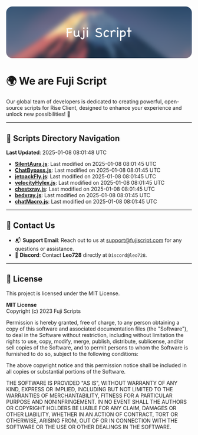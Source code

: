 ![Banner](.github/b.webp)

# 🌍 **We are Fuji Script**

Our global team of developers is dedicated to creating powerful, open-source scripts for Rise Client, designed to enhance your experience and unlock new possibilities! 🌟

---
<!-- SCRIPTS_NAVIGATION_START -->
## 📂 **Scripts Directory Navigation**

**Last Updated**: 2025-01-08 08:01:48 UTC

- **[SilentAura.js](scripts/SilentAura.js)**: Last modified on 2025-01-08 08:01:45 UTC
- **[ChatBypass.js](scripts/ChatBypass.js)**: Last modified on 2025-01-08 08:01:45 UTC
- **[jetpackFly.js](scripts/jetpackFly.js)**: Last modified on 2025-01-08 08:01:45 UTC
- **[velocityHylex.js](scripts/velocityHylex.js)**: Last modified on 2025-01-08 08:01:45 UTC
- **[chestxray.js](scripts/chestxray.js)**: Last modified on 2025-01-08 08:01:45 UTC
- **[bedxray.js](scripts/bedxray.js)**: Last modified on 2025-01-08 08:01:45 UTC
- **[chatMacro.js](scripts/chatMacro.js)**: Last modified on 2025-01-08 08:01:45 UTC

<!-- SCRIPTS_NAVIGATION_END -->

---

## 💬 **Contact Us**  
- 📬 **Support Email**: Reach out to us at [support@fujiscript.com](mailto:support@fujiscript.com) for any questions or assistance.  
- 💬 **Discord**: Contact **Leo728** directly at `Discord@leo728`.

---

## 📜 **License**

This project is licensed under the MIT License.  

**MIT License**  
Copyright (c) 2023 Fuji Scripts  

Permission is hereby granted, free of charge, to any person obtaining a copy of this software and associated documentation files (the "Software"), to deal in the Software without restriction, including without limitation the rights to use, copy, modify, merge, publish, distribute, sublicense, and/or sell copies of the Software, and to permit persons to whom the Software is furnished to do so, subject to the following conditions:  

The above copyright notice and this permission notice shall be included in all copies or substantial portions of the Software.  

THE SOFTWARE IS PROVIDED "AS IS", WITHOUT WARRANTY OF ANY KIND, EXPRESS OR IMPLIED, INCLUDING BUT NOT LIMITED TO THE WARRANTIES OF MERCHANTABILITY, FITNESS FOR A PARTICULAR PURPOSE AND NONINFRINGEMENT. IN NO EVENT SHALL THE AUTHORS OR COPYRIGHT HOLDERS BE LIABLE FOR ANY CLAIM, DAMAGES OR OTHER LIABILITY, WHETHER IN AN ACTION OF CONTRACT, TORT OR OTHERWISE, ARISING FROM, OUT OF OR IN CONNECTION WITH THE SOFTWARE OR THE USE OR OTHER DEALINGS IN THE SOFTWARE.  
